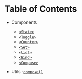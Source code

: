 # Table of Contents

- Components
  - [`<State>`](components/State.md)
  - [`<Toggle>`](components/Toggle.md)
  - [`<Counter>`](components/Counter.md)
  - [`<Set>`](components/Set.md)
  - [`<List>`](components/List.md)
  - [`<Bind>`](components/Bind.md)
  - [`<Compose>`](components/Compose.md)

- Utils
  -[`compose()`](components/Compose.md)
